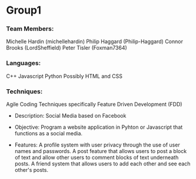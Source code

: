 # Group1
### Team Members: 
Michelle Hardin (michellehardin)
Philip Haggard (Philip-Haggard)
Connor Brooks (LordSheffield)
Peter Tisler (Foxman7364)
### Languages: 
C++
Javascript
Python
Possibly HTML and CSS

### Techniques: 
Agile Coding Techniques specifically Feature Driven Development (FDD) 

* Description: Social Media based on Facebook 

* Objective: Program a website application in Pyhton or Javascript that functions as a social media.

* Features: A profile system with user privacy through the use of user names and passwords. A post feature that allows users to post a block of text and allow other users to comment blocks of text underneath posts. A friend system that allows users to add each other and see each other's posts.  
